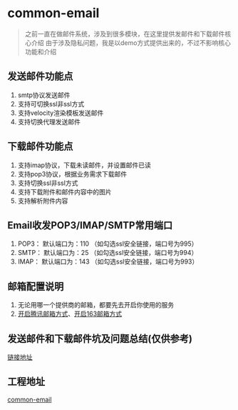 # common-email

> 之前一直在做邮件系统，涉及到很多模块，在这里提供发邮件和下载邮件核心介绍
> 由于涉及隐私问题，我是以demo方式提供出来的，不过不影响核心功能和介绍


## 发送邮件功能点
 1. smtp协议发送邮件
 2. 支持可切换ssl非ssl方式
 3. 支持velocity渲染模板发送邮件
 4. 支持切换代理发送邮件
## 下载邮件功能点
 1. 支持imap协议，下载未读邮件，并设置邮件已读
 2. 支持pop3协议，根据业务需求下载邮件
 3. 支持切换ssl非ssl方式
 4. 支持下载附件和邮件内容中的图片
 5. 支持解析附件内容

## Email收发POP3/IMAP/SMTP常用端口

  1. POP3： 默认端口为：110 （如勾选ssl安全链接，端口号为995）
  2. SMTP： 默认端口为：25 （如勾选ssl安全链接，端口号为994）
  3. IMAP： 默认端口为：143 （如勾选ssl安全链接，端口号为993）


## 邮箱配置说明

 1. 无论用哪一个提供商的邮箱，都要先去开启你使用的服务
 2. [开启腾讯邮箱方式](https://jingyan.baidu.com/article/4f7d5712b1ac7c1a201927da.html)、[开启163邮箱方式](https://jingyan.baidu.com/article/4f7d5712d3451a1a201927b1.html)



## 发送邮件和下载邮件坑及问题总结(仅供参考)
[链接地址](http://blog.csdn.net/zhouhao1256/article/details/78543430)

## 工程地址
[common-email](https://github.com/zhou1hang/common-email)



